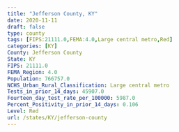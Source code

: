 ```yaml
---
title: "Jefferson County, KY"
date: 2020-11-11
draft: false
type: county
tags: [FIPS:21111.0,FEMA:4.0,Large central metro,Red]
categories: [KY]
County: Jefferson County
State: KY
FIPS: 21111.0
FEMA_Region: 4.0
Population: 766757.0
NCHS_Urban_Rural_Classification: Large central metro
Tests_in_prior_14_days: 45907.0
Fourteen_day_test_rate_per_100000: 5987.0
Percent_Positivity_in_prior_14_days: 0.106
Level: Red
url: /states/KY/jefferson-county
---
```



